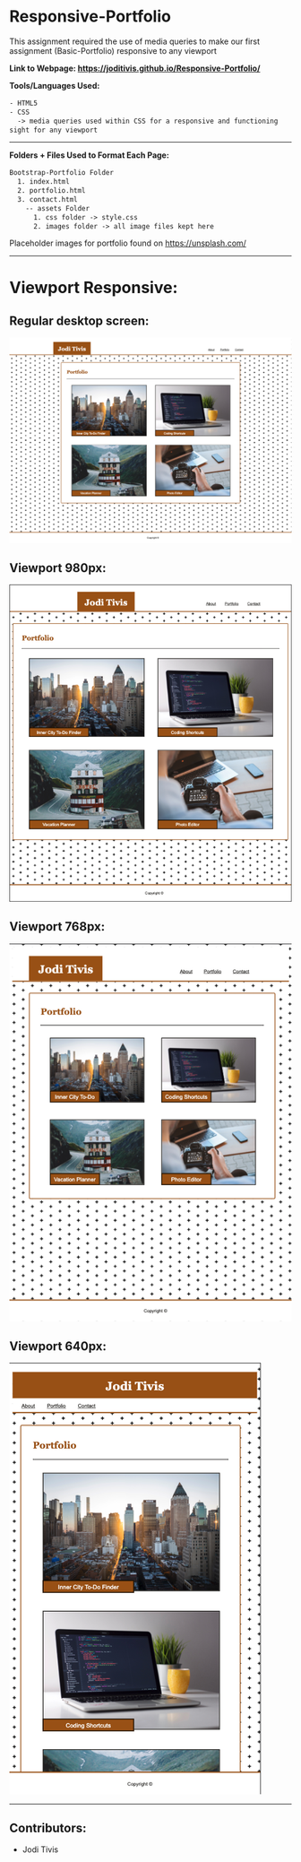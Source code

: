 # Responsive-Portfolio

This assignment required the use of media queries to make our first assignment (Basic-Portfolio) responsive to any viewport

 __Link to Webpage: https://joditivis.github.io/Responsive-Portfolio/__

__Tools/Languages Used:__
```
- HTML5
- CSS
  -> media queries used within CSS for a responsive and functioning sight for any viewport 
```

---
__Folders + Files Used to Format Each Page:__
```
Bootstrap-Portfolio Folder
  1. index.html
  2. portfolio.html
  3. contact.html
    -- assets Folder
      1. css folder -> style.css
      2. images folder -> all image files kept here
```
Placeholder images for portfolio found on https://unsplash.com/

---
# Viewport Responsive:
## Regular desktop screen:
![Image](pagescreenshots/regular.png)

## Viewport 980px:
![Image](pagescreenshots/980px.png)

## Viewport 768px:
![Image](pagescreenshots/768px.png)

## Viewport 640px:
![Image](pagescreenshots/640px.png)

---

## Contributors:

- Jodi Tivis